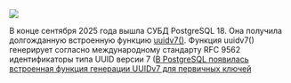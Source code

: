 <!--2025-09-25 14:52:30-->
<div class="yb">
  <div class="rss habr"><img src="https://habrastorage.org/getpro/habr/upload_files/c79/ff4/7ba/c79ff47baacdbd7cd349b77662c53fd8.png" /><p>В конце сентября 2025 года вышла СУБД PostgreSQL 18. Она получила долгожданную встроенную функцию <a href="https://www.postgresql.org/docs/18/functions-uuid.html" rel="noopener noreferrer nofollow">uuidv7()</a>. Функция uuidv7() генерирует согласно международному стандарту RFC 9562 идентификаторы типа UUID версии 7 (<a... <p class="titl"><a href="https://habr.com/ru/news/950342/?utm_source=habrahabr&utm_medium=rss&utm_campaign=950342">В PostgreSQL появилась встроенная функция генерации UUIDv7 для первичных ключей</a></p></div>
</div>
